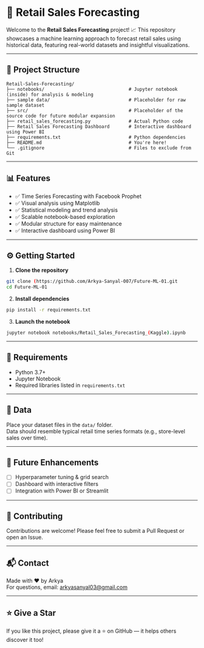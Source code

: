 # 🚀 Retail Sales Forecasting

Welcome to the **Retail Sales Forecasting** project! 📈 This repository showcases a machine learning approach to forecast retail sales using historical data, featuring real-world datasets and insightful visualizations.

---

## 📁 Project Structure

```
Retail-Sales-Forecasting/ 
├── notebooks/                               # Jupyter notebook (inside) for analysis & modeling
├── sample data/                             # Placeholder for raw sample dataset
├── src/                                     # Placeholder of the source code for future modular expansion
├── retail_sales_forecasting.py              # Actual Python code
├── Retail Sales Forecasting Dashboard       # Interactive dashboard using Power BI
├── requirements.txt                         # Python dependencies
├── README.md                                # You're here!
└── .gitignore                               # Files to exclude from Git
```

---

## 📊 Features

- ✅ Time Series Forecasting with Facebook Prophet
- ✅ Visual analysis using Matplotlib
- ✅ Statistical modeling and trend analysis
- ✅ Scalable notebook-based exploration
- ✅ Modular structure for easy maintenance
- ✅ Interactive dashboard using Power BI

---

## ⚙️ Getting Started

1. **Clone the repository**  
```bash
git clone (https://github.com/Arkya-Sanyal-007/Future-ML-01.git
cd Future-ML-01
```

2. **Install dependencies**  
```bash
pip install -r requirements.txt
```

3. **Launch the notebook**  
```bash
jupyter notebook notebooks/Retail_Sales_Forecasting_(Kaggle).ipynb
```

---

## 📌 Requirements

- Python 3.7+
- Jupyter Notebook
- Required libraries listed in `requirements.txt`

---

## 📁 Data

Place your dataset files in the `data/` folder.  
Data should resemble typical retail time series formats (e.g., store-level sales over time).

---

## 🧠 Future Enhancements

- [ ] Hyperparameter tuning & grid search
- [ ] Dashboard with interactive filters
- [ ] Integration with Power BI or Streamlit

---

## 🙌 Contributing

Contributions are welcome! Please feel free to submit a Pull Request or open an Issue.

---

## 📬 Contact

Made with ❤️ by Arkya    
For questions, email: [arkyasanyal03@gmail.com](mailto:arkyasanyal03@gmail.com)

---

## ⭐️ Give a Star

If you like this project, please give it a ⭐️ on GitHub — it helps others discover it too!
